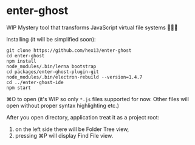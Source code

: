# enter-ghost
WIP Mystery tool that transforms JavaScript virtual file systems 👻🎃🔮


Installing (it will be simplified soon):

```
git clone https://github.com/hex13/enter-ghost
cd enter-ghost
npm install
node_modules/.bin/lerna bootstrap
cd packages/enter-ghost-plugin-git
node_modules/.bin/electron-rebuild --version=1.4.7
cd ../enter-ghost-ide
npm start
```

 ⌘O to open (it's WIP so only `*.js` files supported for now. Other files will open without proper syntax highlighting etc.)

After you open directory, application treat it as a project root:

1. on the left side there will be Folder Tree view,
2. pressing ⌘P will display Find File view.
